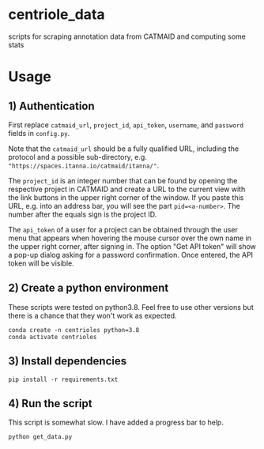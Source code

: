 # centriole_data
scripts for scraping annotation data from CATMAID and computing some stats

# Usage
## 1) Authentication
First replace `catmaid_url`, `project_id`, `api_token`, `username`, and
`password` fields in `config.py`.

Note that the `catmaid_url` should be a fully qualified URL, including the
protocol and a possible sub-directory, e.g.
`"https://spaces.itanna.io/catmaid/itanna/"`.

The `project_id` is an integer number that can be found by opening the
respective project in CATMAID and create a URL to the current view with the link
buttons in the upper right corner of the window. If you paste this URL, e.g.
into an address bar, you will see the part `pid=<a-number>`. The number after
the equals sign is the project ID.

The `api_token` of a user for a project can be obtained through the user menu
that appears when hovering the mouse cursor over the own name in the upper right
corner, after signing in. The option "Get API token" will show a pop-up dialog
asking for a password confirmation. Once entered, the API token will be visible.

## 2) Create a python environment
These scripts were tested on python3.8. Feel free to use other versions but
there is a chance that they won't work as expected.
```
conda create -n centrioles python=3.8
conda activate centrioles
```

## 3) Install dependencies
```
pip install -r requirements.txt
```

## 4) Run the script
This script is somewhat slow. I have added a progress bar to help.
```
python get_data.py
```
